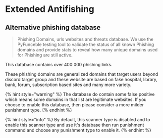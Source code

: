 # Extended Antifishing

## Alternative phishing database

> Phishing Domains, urls websites and threats database. We use the PyFunceble testing tool to validate the status of all known Phishing domains and provide stats to reveal how many unique domains used for Phishing are still active.

This database contains over 400 000 phishing links.

These phishing domains are generalized domains that target users beyond discord target group and these website are based on fake hospital, library, bank, forum, subscription based sites and many more variety.&#x20;

{% hint style="warning" %}
The database do contain some false positive which means some domains in that list are legitimate websites. If you choose to enable this database, then please consider a more milder punishment type.
{% endhint %}

{% hint style="info" %}
By default, this scanner type is disabled and to enable this scanner type and use it's database then run punishment command and choose any punishment type to enable it.
{% endhint %}
